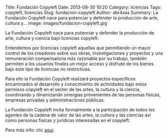 Title: Fundación Copyleft
Date: 2013-08-30 10:20
Category: licencias
Tags: copyleft, licencias
Slug: fundacion-copyleft
Author: abr4xas
Summary: La Fundación Copyleft nace para potenciar y defender la producción de arte, cultura y...
image: images/fundacion-copyleft.jpg

La Fundación Copyleft nace para potenciar y defender la producción de arte, cultura y ciencia bajo licencias copyleft.

Entendemos por licencias copyleft aquellas que permitiendo un mayor control de los creadores sobre sus obras, investigaciones y proyectos y una remuneración compensatoria más razonable por su trabajo, también permiten a los usuarios finales un mejor acceso y disfrute de los bienes bajo este tipo de licencias no restrictivas.

Para ello la Fundación Copyleft realizará proyectos específicos encaminados al desarrollo y conocimiento de actividades bajo estos permisos copyleft en el sector de las artes, la cultura y la ciencia, coordinando y dinamizando sinergias provenientes de las personas físicas, empresas privadas y administraciones públicas.

La Fundación Copyleft invita formalmente a la participación de todos los agentes de la cadena de valor de las artes, la cultura y las ciencias así como personas físicas y jurídicas interesadas en el copyleft.

Para más info: clic [aquí](http://fundacioncopyleft.org/).